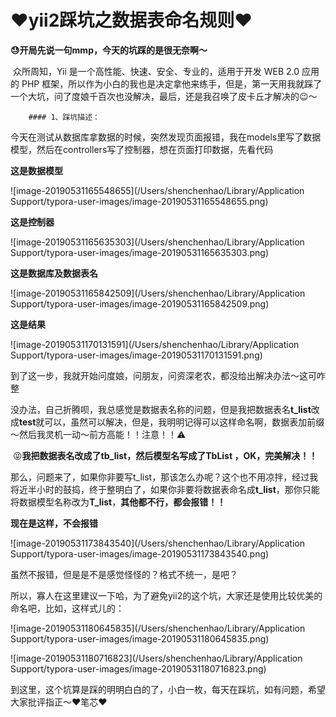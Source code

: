 # ❤️yii2踩坑之数据表命名规则❤️

**😓开局先说一句mmp，今天的坑踩的是很无奈啊～**

​		众所周知，Yii 是一个高性能、快速、安全、专业的，适用于开发 WEB 2.0 应用的 PHP 框架，所以作为小白的我也是决定拿他来练手，但是，第一天用我就踩了一个大坑，问了度娘千百次也没解决，最后，还是我召唤了皮卡丘才解决的😉～

		#### 1、踩坑描述：

​		今天在测试从数据库拿数据的时候，突然发现页面报错，我在models里写了数据模型，然后在controllers写了控制器，想在页面打印数据，先看代码

**这是数据模型**

![image-20190531165548655](/Users/shenchenhao/Library/Application Support/typora-user-images/image-20190531165548655.png)

**这是控制器**

![image-20190531165635303](/Users/shenchenhao/Library/Application Support/typora-user-images/image-20190531165635303.png)

**这是数据库及数据表名**

![image-20190531165842509](/Users/shenchenhao/Library/Application Support/typora-user-images/image-20190531165842509.png)

**这是结果**

![image-20190531170131591](/Users/shenchenhao/Library/Application Support/typora-user-images/image-20190531170131591.png)

​		到了这一步，我就开始问度娘，问朋友，问资深老农，都没给出解决办法～这可咋整

​		没办法，自己折腾呗，我总感觉是数据表名称的问题，但是我把数据表名**t_list**改成**test**就可以，虽然可以解决，但是，我明明记得可以这样命名啊，数据表加前缀～然后我灵机一动～前方高能！！注意！！⚠️

​		😝**我把数据表名改成了tb_list，然后模型名写成了TbList ，OK，完美解决！！**

那么，问题来了，如果你非要写t_list，那该怎么办呢？这个也不用凉拌，经过我将近半小时的鼓捣，终于整明白了，如果你非要将数据表命名成**t_list**，那你只能将数据模型名称改为**T_list**，**其他都不行，都会报错！！**

**现在是这样，不会报错**

![image-20190531173843540](/Users/shenchenhao/Library/Application Support/typora-user-images/image-20190531173843540.png)

虽然不报错，但是是不是感觉怪怪的？格式不统一，是吧？

所以，寡人在这里建议一下哈，为了避免yii2的这个坑，大家还是使用比较优美的命名吧，比如，这样式儿的：



![image-20190531180645835](/Users/shenchenhao/Library/Application Support/typora-user-images/image-20190531180645835.png)

![image-20190531180716823](/Users/shenchenhao/Library/Application Support/typora-user-images/image-20190531180716823.png)

到这里，这个坑算是踩的明明白白的了，小白一枚，每天在踩坑，如有问题，希望大家批评指正～❤️笔芯❤️